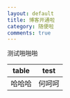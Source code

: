 ```yaml
---
layout: default
title: 博客开通啦
category: 随便啦
comments: true
---
```


测试啪啪啪

table			| test
----			|----
哈哈哈			|何呵呵